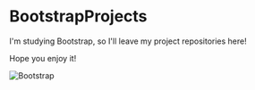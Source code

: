 # BootstrapProjects

I'm studying Bootstrap, so I'll leave my project repositories here!

Hope you enjoy it!

<div>
<img align="center" alt="Bootstrap" src="https://img.shields.io/badge/Bootstrap-563D7C?style=for-the-badge&logo=bootstrap&logoColor=white"/>
</div>
